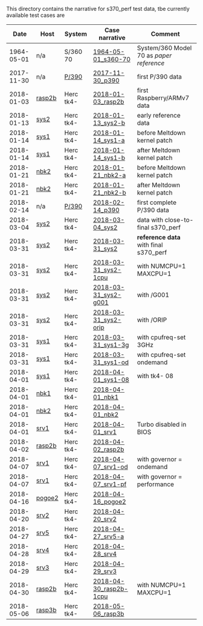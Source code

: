 This directory contains the narrative for s370_perf test data,
tbe currently available test cases are

| Date | Host | System | Case narrative | Comment |
| ---- | ---- | ------ | -------------- | ------- |
| 1964-05-01 | n/a  | S/360 70 | [1964-05-01_s360-70](1964-05-01_s360-70.md) | System/360 Model 70 as _paper reference_ |
| 2017-11-30 | n/a  | [P/390](sysinfo_p390.md) | [2017-11-30_p390](2017-11-30_p390.md) | first P/390 data |
| 2018-01-03 | [rasp2b](hostinfo_rasp2b.md) | Herc tk4- | [2018-01-03_rasp2b](2018-01-03_rasp2b.md) | first Raspberry/ARMv7 data|
| 2018-01-13 | [sys2](hostinfo_sys2.md) | Herc tk4- | [2018-01-13_sys2-b](2018-01-13_sys2-b.md) | early reference data |
| 2018-01-14 | [sys1](hostinfo_sys1.md) | Herc tk4- | [2018-01-14_sys1-a](2018-01-14_sys1-a.md) | before Meltdown kernel patch |
| 2018-01-14 | [sys1](hostinfo_sys1.md) | Herc tk4- | [2018-01-14_sys1-b](2018-01-14_sys1-b.md) | after Meltdown kernel patch |
| 2018-01-21 | [nbk2](hostinfo_nbk2.md) | Herc tk4- | [2018-01-21_nbk2-a](2018-01-21_nbk2-a.md) | before Meltdown kernel patch |
| 2018-01-21 | [nbk2](hostinfo_nbk2.md) | Herc tk4- | [2018-01-21_nbk2-b](2018-01-21_nbk2-b.md) | after Meltdown kernel patch |
| 2018-02-14 | n/a  | [P/390](sysinfo_p390.md) | [2018-02-14_p390](2018-02-14_p390.md) | first complete P/390 data |
| 2018-03-04 | [sys2](hostinfo_sys2.md) | Herc tk4- | [2018-03-04_sys2](2018-03-04_sys2.md) | data with close-to-final s370_perf |
| 2018-03-31 | [sys2](hostinfo_sys2.md) | Herc tk4- | [2018-03-31_sys2](2018-03-31_sys2.md) | **reference data** with final s370_perf |
| 2018-03-31 | [sys2](hostinfo_sys2.md) | Herc tk4- | [2018-03-31_sys2-1cpu](2018-03-31_sys2-1cpu.md) | with NUMCPU=1 MAXCPU=1 |
| 2018-03-31 | [sys2](hostinfo_sys2.md) | Herc tk4- | [2018-03-31_sys2-g001](2018-03-31_sys2-g001.md) | with /G001 |
| 2018-03-31 | [sys2](hostinfo_sys2.md) | Herc tk4- | [2018-03-31_sys2-orip](2018-03-31_sys2-orip.md) | with /ORIP |
| 2018-03-31 | [sys1](hostinfo_sys1.md) | Herc tk4- | [2018-03-31_sys1-3g](2018-03-31_sys1-3g.md) | with cpufreq-set 3GHz |
| 2018-03-31 | [sys1](hostinfo_sys1.md) | Herc tk4- | [2018-03-31_sys1-od](2018-03-31_sys1-od.md) | with cpufreq-set ondemand |
| 2018-04-01 | [sys1](hostinfo_sys1.md) | Herc tk4- | [2018-04-01_sys1-08](2018-04-01_sys1-08.md) | with tk4- 08 |
| 2018-04-01 | [nbk1](hostinfo_nbk1.md) | Herc tk4- | [2018-04-01_nbk1](2018-04-01_nbk1.md) | |
| 2018-04-01 | [nbk2](hostinfo_nbk2.md) | Herc tk4- | [2018-04-01_nbk2](2018-04-01_nbk2.md) | |
| 2018-04-01 | [srv1](hostinfo_srv1.md) | Herc tk4- | [2018-04-01_srv1](2018-04-01_srv1.md) | Turbo disabled in BIOS |
| 2018-04-02 | [rasp2b](hostinfo_rasp2b.md) | Herc tk4- | [2018-04-02_rasp2b](2018-04-02_rasp2b.md) | |
| 2018-04-07 | [srv1](hostinfo_srv1.md) | Herc tk4- | [2018-04-07_srv1-od](2018-04-07_srv1-od.md) | with governor = ondemand |
| 2018-04-07 | [srv1](hostinfo_srv1.md) | Herc tk4- | [2018-04-07_srv1-pf](2018-04-07_srv1-pf.md) | with governor = performance |
| 2018-04-16 | [pogoe2](hostinfo_pogoe2.md) | Herc tk4- | [2018-04-16_pogoe2](2018-04-16_pogoe2.md) | |
| 2018-04-20 | [srv2](hostinfo_srv2.md) | Herc tk4- | [2018-04-20_srv2](2018-04-20_srv2.md) | |
| 2018-04-27 | [srv5](hostinfo_srv5.md) | Herc tk4- | [2018-04-27_srv5-a](2018-04-27_srv5-a.md) | |
| 2018-04-28 | [srv4](hostinfo_srv4.md) | Herc tk4- | [2018-04-28_srv4](2018-04-28_srv4.md) | |
| 2018-04-29 | [srv3](hostinfo_srv3.md) | Herc tk4- | [2018-04-29_srv3](2018-04-29_srv3.md) | |
| 2018-04-30 | [rasp2b](hostinfo_rasp2b.md) | Herc tk4- | [2018-04-30_rasp2b-1cpu](2018-04-30_rasp2b-1cpu.md) | with NUMCPU=1 MAXCPU=1 |
| 2018-05-06 | [rasp3b](hostinfo_rasp3b.md) | Herc tk4- | [2018-05-06_rasp3b](2018-05-06_rasp3b.md) |  |
